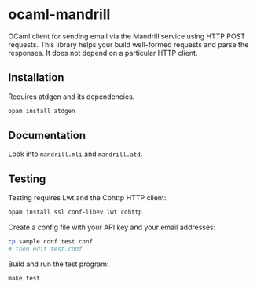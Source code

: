 ocaml-mandrill
==============

OCaml client for sending email via the Mandrill service using HTTP
POST requests. This library helps your build well-formed requests and
parse the responses. It does not depend on a particular HTTP client.

Installation
------------

Requires atdgen and its dependencies.
```bash
opam install atdgen
```

Documentation
-------------

Look into `mandrill.mli` and `mandrill.atd`.

Testing
-------

Testing requires Lwt and the Cohttp HTTP client:
```bash
opam install ssl conf-libev lwt cohttp
```

Create a config file with your API key and your email addresses:
```bash
cp sample.conf test.conf
# then edit test.conf
```

Build and run the test program:
```
make test
```
